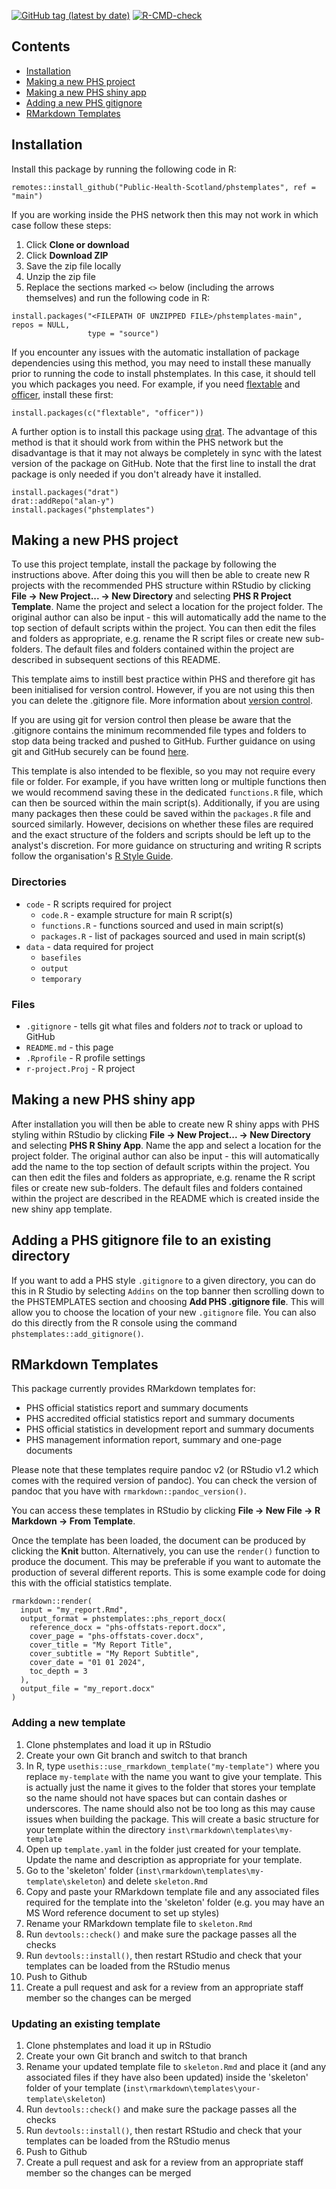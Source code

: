 <!-- badges: start -->
[![GitHub tag (latest by date)](https://img.shields.io/github/v/tag/Public-Health-Scotland/phstemplates)](https://github.com/Public-Health-Scotland/phstemplates/tags)
[![R-CMD-check](https://github.com/Public-Health-Scotland/phstemplates/workflows/R-CMD-check/badge.svg)](https://github.com/Public-Health-Scotland/phstemplates/actions)
<!-- badges: end -->

## Contents
- [Installation](#installation)
- [Making a new PHS project](#making-a-new-phs-project)
- [Making a new PHS shiny app](#making-a-new-phs-shiny-app)
- [Adding a new PHS gitignore](#adding-a-phs-gitignore-file-to-an-existing-directory)
- [RMarkdown Templates](#rmarkdown-templates)

## Installation
Install this package by running the following code in R:
```{r install, eval = FALSE}
remotes::install_github("Public-Health-Scotland/phstemplates", ref = "main")
```

If you are working inside the PHS network then this may not work in which case follow these steps:
1. Click **Clone or download**
2. Click **Download ZIP**
3. Save the zip file locally
4. Unzip the zip file
5. Replace the sections marked `<>` below (including the arrows themselves) and run the following code in R:

```{r source-installation, eval = FALSE}
install.packages("<FILEPATH OF UNZIPPED FILE>/phstemplates-main", repos = NULL,
                 type = "source")
```
If you encounter any issues with the automatic installation of package dependencies using this method, you may need to install these manually prior to running the code to install phstemplates. In this case, it should tell you which packages you need. For example, if you need [flextable](https://davidgohel.github.io/flextable) and [officer](https://davidgohel.github.io/officer), install these first:

```{r source-installation-issues, eval = FALSE}
install.packages(c("flextable", "officer"))
```

A further option is to install this package using [drat](https://github.com/eddelbuettel/drat). The advantage of this method is that it should work from within the PHS network but the disadvantage is that it may not always be completely in sync with the latest version of the package on GitHub. Note that the first line to install the drat package is only needed if you don't already have it installed.

```{r drat-installation, eval = FALSE}
install.packages("drat")
drat::addRepo("alan-y")
install.packages("phstemplates")
```

## Making a new PHS project
To use this project template, install the package by following the instructions above. After doing this you will then be able to create new R projects with the recommended PHS structure within RStudio by clicking **File -> New Project... -> New Directory** and selecting **PHS R Project Template**. Name the project and select a location for the project folder. The original author can also be input - this will automatically add the name to the top section of default scripts within the project. You can then edit the files and folders as appropriate, e.g. rename the R script files or create new sub-folders. The default files and folders contained within the project are described in subsequent sections of this README.

This template aims to instill best practice within PHS and therefore git has been initialised for version control. However, if you are not using this then you can delete the .gitignore file. More information about [version control](https://github.com/Public-Health-Scotland/resources/blob/master/version-control.md).

If you are using git for version control then please be aware that the .gitignore contains the minimum recommended file types and folders to stop data being tracked and pushed to GitHub. Further guidance on using git and GitHub securely can be found [here](https://github.com/Public-Health-Scotland/GitHub-guidance).

This template is also intended to be flexible, so you may not require every file or folder. For example, if you have written long or multiple functions then we would recommend saving these in the dedicated `functions.R` file, which can then be sourced within the main script(s). Additionally, if you are using many packages then these could be saved within the `packages.R` file and sourced similarly. However, decisions on whether these files are required and the exact structure of the folders and scripts should be left up to the analyst's discretion. For more guidance on structuring and writing R scripts follow the organisation's [R Style Guide](https://github.com/Public-Health-Scotland/R-Resources/blob/master/PHS%20R%20style%20guide.md).

### Directories
  * `code` - R scripts required for project
    + `code.R` - example structure for main R script(s)
    + `functions.R` - functions sourced and used in main script(s)
    + `packages.R` - list of packages sourced and used in main script(s)
  * `data` - data required for project
    + `basefiles`
    + `output`
    + `temporary`

### Files
  * `.gitignore` - tells git what files and folders *not* to track or upload to GitHub
  * `README.md` - this page
  * `.Rprofile` - R profile settings
  * `r-project.Proj` - R project
  
## Making a new PHS shiny app
After installation you will then be able to create new R shiny apps with PHS styling within RStudio by clicking **File -> New Project... -> New Directory** and selecting **PHS R Shiny App**. Name the app and select a location for the project folder. The original author can also be input - this will automatically add the name to the top section of default scripts within the project. You can then edit the files and folders as appropriate, e.g. rename the R script files or create new sub-folders. The default files and folders contained within the project are described in the README which is created inside the new shiny app template.

## Adding a PHS gitignore file to an existing directory
If you want to add a PHS style `.gitignore` to a given directory, you can do this in R Studio by selecting `Addins` on the top banner then scrolling down to the PHSTEMPLATES section and choosing **Add PHS .gitignore file**. This will allow you to choose the location of your new `.gitignore` file. You can also do this directly from the R console using the command `phstemplates::add_gitignore()`.

## RMarkdown Templates
This package currently provides RMarkdown templates for:

* PHS official statistics report and summary documents
* PHS accredited official statistics report and summary documents
* PHS official statistics in development report and summary documents
* PHS management information report, summary and one-page documents

Please note that these templates require pandoc v2 (or RStudio v1.2 which comes with the required version of pandoc). You can check the version of pandoc that you have with `rmarkdown::pandoc_version()`.

You can access these templates in RStudio by clicking **File -> New File -> R Markdown -> From Template**.

Once the template has been loaded, the document can be produced by clicking the **Knit** button. Alternatively, you can use the `render()` function to produce the document. This may be preferable if you want to automate the production of several different reports. This is some example code for doing this with the official statistics template.

```{r render-example, eval = FALSE}
rmarkdown::render(
  input = "my_report.Rmd",
  output_format = phstemplates::phs_report_docx(
    reference_docx = "phs-offstats-report.docx",
    cover_page = "phs-offstats-cover.docx",
    cover_title = "My Report Title",
    cover_subtitle = "My Report Subtitle",
    cover_date = "01 01 2024",
    toc_depth = 3
  ),
  output_file = "my_report.docx"
)
```

### Adding a new template
1. Clone phstemplates and load it up in RStudio
2. Create your own Git branch and switch to that branch
3. In R, type `usethis::use_rmarkdown_template("my-template")` where you replace `my-template` with the name you want to give your template. This is actually just the name it gives to the folder that stores your template so the name should not have spaces but can contain dashes or underscores. The name should also not be too long as this may cause issues when building the package. This will create a basic structure for your template within the directory `inst\rmarkdown\templates\my-template`
4. Open up `template.yaml` in the folder just created for your template. Update the name and description as appropriate for your template.
5. Go to the 'skeleton' folder (`inst\rmarkdown\templates\my-template\skeleton`) and delete `skeleton.Rmd`
6. Copy and paste your RMarkdown template file and any associated files required for the template into the 'skeleton' folder (e.g. you may have an MS Word reference document to set up styles)
7. Rename your RMarkdown template file to `skeleton.Rmd`
8. Run `devtools::check()` and make sure the package passes all the checks
9. Run `devtools::install()`, then restart RStudio and check that your templates can be loaded from the RStudio menus
10. Push to Github
11. Create a pull request and ask for a review from an appropriate staff member so the changes can be merged

### Updating an existing template
1. Clone phstemplates and load it up in RStudio
2. Create your own Git branch and switch to that branch
3. Rename your updated template file to `skeleton.Rmd` and place it (and any associated files if they have also been updated) inside the 'skeleton' folder of your template (`inst\rmarkdown\templates\your-template\skeleton`)
4. Run `devtools::check()` and make sure the package passes all the checks
5. Run `devtools::install()`, then restart RStudio and check that your templates can be loaded from the RStudio menus
6. Push to Github
7. Create a pull request and ask for a review from an appropriate staff member so the changes can be merged
